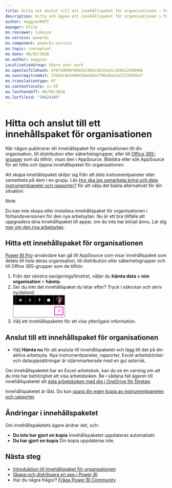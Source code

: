 ```yaml
---
title: Hitta och anslut till ett innehållspaket för organisationen – Power BI
description: Hitta och öppna ett innehållspaket för organisationen i Power BI
author: maggiesMSFT
manager: kfile
ms.reviewer: lukaszp
ms.service: powerbi
ms.component: powerbi-service
ms.topic: conceptual
ms.date: 08/02/2018
ms.author: maggies
LocalizationGroup: Share your work
ms.openlocfilehash: 67072d690f09e922601c6b14ad1c150e2298040b
ms.sourcegitcommit: 2356dc8e5488438a43ba7f0ba9a55a2372669b47
ms.translationtype: HT
ms.contentlocale: sv-SE
ms.lasthandoff: 08/08/2018
ms.locfileid: "39624285"
---
```

# <a name="find-and-connect-to-an-organizational-content-pack"></a>Hitta och anslut till ett innehållspaket för organisationen

När någon publicerar ett innehållspaket för organisationen till din organisation, till distribution eller säkerhetsgrupper, eller till [Office 365-grupper](https://support.office.com/article/Create-a-group-in-Office-365-7124dc4c-1de9-40d4-b096-e8add19209e9) som du tillhör, visas den i AppSource.  Bläddra eller sök AppSource för att hitta och öppna innehållspaket för organisationen.

Att skapa innehållspaket skiljer sig från att dela instrumentpaneler eller samarbeta på dem i en grupp. Läs [Hur ska jag samarbeta kring och dela instrumentpaneler och rapporter?](service-how-to-collaborate-distribute-dashboards-reports.md) för att välja det bästa alternativet för din situation.

> [!NOTE]
> Du kan inte skapa eller installera innehållspaket för organisationen i förhandsversionen för den nya arbetsytan. Nu är ett bra tillfälle att uppgradera dina innehållspaket till appar, om du inte har börjat ännu. Lär dig [mer om den nya arbetsytan](service-create-the-new-workspaces.md).
> 

## <a name="find-an-organizational-content-pack"></a>Hitta ett innehållspaket för organisationen
[Power BI Pro](https://powerbi.microsoft.com/pricing)-användare kan gå till AppSource som visar innehållspaket som delats till hela deras organisation, till distribution eller säkerhetsgrupper och till Office 365-grupper som de tillhör.  

1. Från det vänstra navigeringsfönstret, väljer du **hämta data \> min organisation** \> **hämta**.
2. Ser du inte det innehållspaket du letar efter? Tryck i sökrutan och skriv nyckelord:  
    ![](media/service-organizational-content-pack-find-and-open/cp_searchbox.png)
3. Välj ett innehållspaketet för att visa ytterligare information.

## <a name="connect-to-an-organizational-content-pack"></a>Anslut till ett innehållspaket för organisationen
* Välj **Hämta nu** för att ansluta till innehållspaketet och lägg till det på din aktiva arbetsyta. Nya instrumentpaneler, rapporter, Excel-arbetsböcker och datauppsättningar är stjärnmarkerade med en gul asterisk.

Om innehållspaketet har en Excel-arbetsbok, kan du se en varning om att du inte har behörighet att visa arbetsboken. Be i sådana fall ägaren till innehållspaketet att [dela arbetsboken med dig i OneDrive för företag](https://support.office.com/en-us/article/Share-documents-or-folders-in-Office-365-1fe37332-0f9a-4719-970e-d2578da4941c). 

Innehållspaketet är låst. Du kan [spara din egen kopia av instrumentpanelen och rapporter](service-organizational-content-pack-copy-refresh-access.md). 

## <a name="changes-to-the-content-pack"></a>Ändringar i innehållspaketet
Om innehållspaketets ägare ändrar det, och: 

* **Du inte har gjort en kopia** Innehållspaketet uppdateras automatiskt.
* **Du har gjort en kopia** Din kopia uppdateras inte. 

## <a name="next-steps"></a>Nästa steg
* [Introduktion till innehållspaket för organisationen](service-organizational-content-pack-introduction.md)  
* [Skapa och distribuera en app i Power BI](service-create-distribute-apps.md)
* Har du några frågor? [Fråga Power BI Community](http://community.powerbi.com/)

